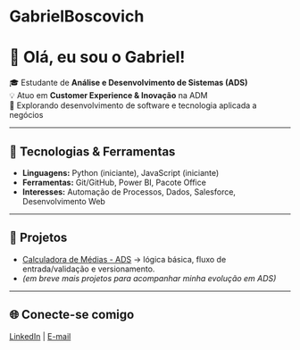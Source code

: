 # GabrielBoscovich
# 👋 Olá, eu sou o Gabriel!

🎓 Estudante de **Análise e Desenvolvimento de Sistemas (ADS)**  
💡 Atuo em **Customer Experience & Inovação** na ADM  
🚀 Explorando desenvolvimento de software e tecnologia aplicada a negócios  

---

## 🔧 Tecnologias & Ferramentas
- **Linguagens:** Python (iniciante), JavaScript (iniciante)  
- **Ferramentas:** Git/GitHub, Power BI, Pacote Office  
- **Interesses:** Automação de Processos, Dados, Salesforce, Desenvolvimento Web  

---

## 📌 Projetos
- [Calculadora de Médias - ADS](https://github.com/Oogabb/calculadora-medias) → lógica básica, fluxo de entrada/validação e versionamento.
- *(em breve mais projetos para acompanhar minha evolução em ADS)*  

---

## 🌐 Conecte-se comigo
[LinkedIn](https://www.linkedin.com/in/gabriel-boscovich/) | [E-mail](mailto:boscovichg@gmail.com)
